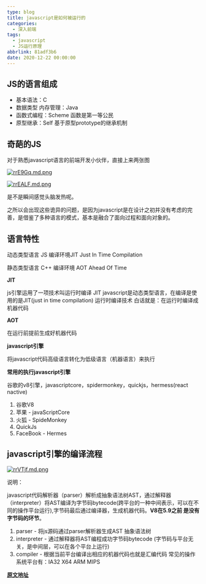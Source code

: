 ```yaml
---
type: blog
title: javascript是如何被运行的
categories:
  - 深入前端
tags:
  - javascript
  - JS运行原理
abbrlink: 81adf3b6
date: 2020-12-22 00:00:00
---
```


## JS的语言组成 

- 基本语法：C
- 数据类型 内存管理：Java
- 函数式编程：Scheme  函数是第一等公民
- 原型继承：Self   基于原型prototype的继承机制

## 奇葩的JS
对于熟悉javascript语言的前端开发小伙伴，直接上来两张图

[![rrE9Gq.md.png](https://s3.ax1x.com/2020/12/22/rrE9Gq.md.png)](https://imgchr.com/i/rrE9Gq)

[![rrEALF.md.png](https://s3.ax1x.com/2020/12/22/rrEALF.md.png)](https://imgchr.com/i/rrEALF)

是不是瞬间感觉头脑发热呢。

之所以会出现这些诡异的问题，是因为javascript是在设计之初并没有考虑的完善，是借鉴了多种语言的模式，基本是融合了面向过程和面向对象的。

<!--more-->

## 语言特性

动态类型语言 JS   编译环境JIT Just In Time Compilation 

静态类型语言 C++  编译环境 AOT  Ahead Of Time

**JIT**

js引擎运用了一项技术叫运行时编译  JIT
javascript是动态类型语言，在编译是使用的是JIT(just in time compilation) 运行时编译技术
白话就是：在运行时编译成机器代码

**AOT**

在运行前提前生成好机器代码

**javascript引擎**

将javascript代码高级语言转化为低级语言（机器语言）来执行

**常用的执行javascript引擎**

谷歌的v8引擎，javascriptcore，spidermonkey，quickjs，hermess(react nactive)

1. 谷歌V8
2. 苹果 - javaScriptCore
3. 火狐 - SpideMonkey
4. QuickJs
5. FaceBook - Hermes

## javascript引擎的编译流程

[![rrVTjf.md.png](https://s3.ax1x.com/2020/12/22/rrVTjf.md.png)](https://imgchr.com/i/rrVTjf)

说明：

javascript代码解析器（parser）解析成抽象语法树AST，通过解释器（interpreter）将AST编译为字节码bytecode(跨平台的一种中间表示，可以在不同的操作平台运行),字节码最后通过编译器，生成机器代码。**V8在5.9之前 是没有字节码的环节**。

1. parser - 将js源码通过parser解析器生成AST  抽象语法树
2. interpreter - 通过解释器将AST编程成功字节码bytecode (字节码与平台无关，是中间层，可以在各个平台上运行)
3. compiler - 根据当前平台编译出相应的机器代码也就是汇编代码  常见的操作系统平台有：IA32 X64 ARM MIPS 

**[原文地址](https://www.bilibili.com/video/BV1vh411Z7QG)**

